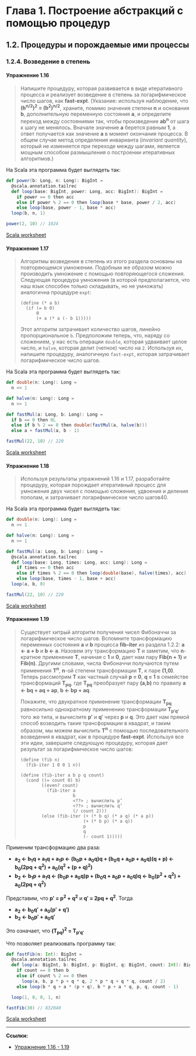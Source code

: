 # Глава 1. Построение абстракций с помощью процедур

## 1.2. Процедуры и порождаемые ими процессы

### 1.2.4. Возведение в степень

#### Упражнение 1.16

> Напишите процедуру, которая развивается в виде итеративного процесса 
> и реализует возведение в степень за логарифмическое число шагов, как **fast-expt**. 
> (Указание: используя наблюдение, что **(b<sup>n/2</sup>)<sup>2</sup> = (b<sup>2</sup>)<sup>n/2</sup>**, 
> храните, помимо значения степени **n** и основания **b**, дополнительную переменную состояния **a**, 
> и определите переход между состояниями так, чтобы произведение **ab<sup>n</sup>** от шага к шагу не менялось. 
> Вначале значение **a** берется равным **1**, а ответ получается как значение **a** в момент окончания процесса. 
> В общем случае метод определения инварианта (_invariant quantity_), 
> который не изменяется при переходе между шагами, 
> является мощным способом размышления о построении итеративных алгоритмов.)

На Scala эта программа будет выглядеть так:

```scala
def power(b: Long, n: Long): BigInt =
  @scala.annotation.tailrec
  def loop(base: BigInt, power: Long, acc: BigInt): BigInt =
    if power == 0 then acc
    else if power % 2 == 0 then loop(base * base, power / 2, acc)
    else loop(base, power - 1, base * acc)
  loop(b, n, 1)

power(2, 10) // 1024
```

[Scala worksheet](https://gitflic.ru/project/artemkorsakov/scalabook/blob?file=examples%2Fsrc%2Fmain%2Fscala%2Fbooks%2Fsicp%2FExercise1-16.worksheet.sc)


#### Упражнение 1.17

> Алгоритмы возведения в степень из этого раздела основаны на повторяющемся умножении. 
> Подобным же образом можно производить умножение с помощью повторяющегося сложения. 
> Следующая процедура умножения (в которой предполагается, что наш язык способен только складывать, но не умножать) 
> аналогична процедуре `expt`:
> 
> ```
> (define (* a b)
>   (if (= b 0)
>       0
>       (+ a (* a (- b 1)))))
> ```
> 
> Этот алгоритм затрачивает количество шагов, линейно пропорциональное `b`. 
> Предположим теперь, что, наряду со сложением, у нас есть операции `double`, которая удваивает целое число, 
> и `halve`, которая делит (четное) число на `2`. 
> Используя их, напишите процедуру, аналогичную `fast-expt`, которая затрачивает логарифмическое число шагов.

На Scala эта программа будет выглядеть так:

```scala
def double(n: Long): Long =
  n << 1

def halve(n: Long): Long =
  n >> 1

def fastMul(a: Long, b: Long): Long =
  if b == 0 then 0L
  else if b % 2 == 0 then double(fastMul(a, halve(b)))
  else a + fastMul(a, b - 1)

fastMul(22, 10) // 220
```

[Scala worksheet](https://gitflic.ru/project/artemkorsakov/scalabook/blob?file=examples%2Fsrc%2Fmain%2Fscala%2Fbooks%2Fsicp%2FExercise1-17.worksheet.sc)


#### Упражнение 1.18

> Используя результаты упражнений 1.16 и 1.17, разработайте процедуру, 
> которая порождает итеративный процесс для умножения двух чисел с помощью сложения, удвоения и деления пополам,
> и затрачивает логарифмическое число шагов40.

На Scala эта программа будет выглядеть так:

```scala
def double(n: Long): Long =
  n << 1

def halve(n: Long): Long =
  n >> 1

def fastMul(a: Long, b: Long): Long =
  @scala.annotation.tailrec
  def loop(base: Long, times: Long, acc: Long): Long =
    if times == 0 then acc
    else if times % 2 == 0 then loop(double(base), halve(times), acc)
    else loop(base, times - 1, base + acc)
  loop(a, b, 0)

fastMul(22, 10) // 220
```

[Scala worksheet](https://gitflic.ru/project/artemkorsakov/scalabook/blob?file=examples%2Fsrc%2Fmain%2Fscala%2Fbooks%2Fsicp%2FExercise1-18.worksheet.sc)


#### Упражнение 1.19

> Существует хитрый алгоритм получения чисел Фибоначчи за логарифмическое число шагов.
> Вспомните трансформацию переменных состояния **a** и **b** процесса **fib-iter** из раздела 1.2.2:
> **a ← a + b** и **b ← a**. 
> Назовем эту трансформацию **T** и заметим, что **n**-кратное применение **T**, начиная с **1** и **0**, 
> дает нам пару **Fib(n + 1)** и **Fib(n)**. 
> Другими словами, числа Фибоначчи получаются путем применения **T<sup>n</sup>**, 
> **n**-ой степени трансформации **T**, к паре **(1,0)**. 
> Теперь рассмотрим **T** как частный случай **p = 0**, **q = 1** в семействе трансформаций **T<sub>pq</sub>**, 
> где **T<sub>pq</sub>** преобразует пару **(a,b)** по правилу **a ← bq + aq + ap**, **b ← bp + aq**. 
> 
> Покажите, что двукратное применение трансформации **T<sub>pq</sub>** 
> равносильно однократному применению трансформации **T<sub>p′q′</sub>** того же типа, 
> и вычислите **p′** и **q′** через **p** и **q**. 
> Это дает нам прямой способ возводить такие трансформации в квадрат, 
> и таким образом, мы можем вычислить **T<sup>n</sup>** с помощью последовательного возведения в квадрат, как в процедуре **fast-expt**. 
> Используя все эти идеи, завершите следующую процедуру, которая дает результат за логарифмическое число шагов:
>
> ```
> (define (fib n)
>   (fib-iter 1 0 0 1 n))
> 
> (define (fib-iter a b p q count)
>   (cond ((= count 0) b)
>         ((even? count)
>           (fib-iter a
>                     b
>                     <??> ; вычислить p’
>                     <??> ; вычислить q’
>                     (/ count 2)))
>         (else (fib-iter (+ (* b q) (* a q) (* a p))
>                         (+ (* b p) (* a q))
>                         p
>                         q
>                         (- count 1)))))
> ```

Применим трансформацию два раза:

- **a<sub>2</sub> ← b<sub>1</sub>q + a<sub>1</sub>q + a<sub>1</sub>p ← (b<sub>0</sub>p + a<sub>0</sub>q)q + (b<sub>0</sub>q + a<sub>0</sub>p + a<sub>0</sub>q)(q + p) ← b<sub>0</sub>(2pq + q<sup>2</sup>) + a<sub>0</sub>(q<sup>2</sup> + (p + q)<sup>2</sup>)**
- **b<sub>2</sub> ← b<sub>1</sub>p + a<sub>1</sub>q ← (b<sub>0</sub>p + a<sub>0</sub>q)p + (b<sub>0</sub>q + a<sub>0</sub>p + a<sub>0</sub>q)q ← b<sub>0</sub>(p<sup>2</sup> + q<sup>2</sup>) + a<sub>0</sub>(2pq + q<sup>2</sup>)**

Представим, что **p′ = p<sup>2</sup> + q<sup>2</sup>** и **q′ = 2pq + q<sup>2</sup>**. Тогда

- **a<sub>2</sub> ← b<sub>0</sub>q′ + a<sub>0</sub>(p′ + q′)**
- **b<sub>2</sub> ← b<sub>0</sub>p′ + a<sub>0</sub>q′**

Это означает, что **(T<sub>pq</sub>)<sup>2</sup> = T<sub>p′q′</sub>**

Что позволяет реализовать программу так:

```scala
def fastFib(n: Int): BigInt =
  @scala.annotation.tailrec
  def loop(a: BigInt, b: BigInt, p: BigInt, q: BigInt, count: Int): BigInt =
    if count == 0 then b
    else if count % 2 == 0 then
      loop(a, b, p * p + q * q, 2 * p * q + q * q, count / 2)
    else loop(b * q + a * (p + q), b * p + a * q, p, q, count - 1)

  loop(1, 0, 0, 1, n)

fastFib(30) // 832040
```

[Scala worksheet](https://gitflic.ru/project/artemkorsakov/scalabook/blob?file=examples%2Fsrc%2Fmain%2Fscala%2Fbooks%2Fsicp%2FExercise1-19.worksheet.sc)


---

**Ссылки:**
- [Упражнение 1.16 - 1.19](https://web.mit.edu/6.001/6.037/sicp.pdf#page=87)
